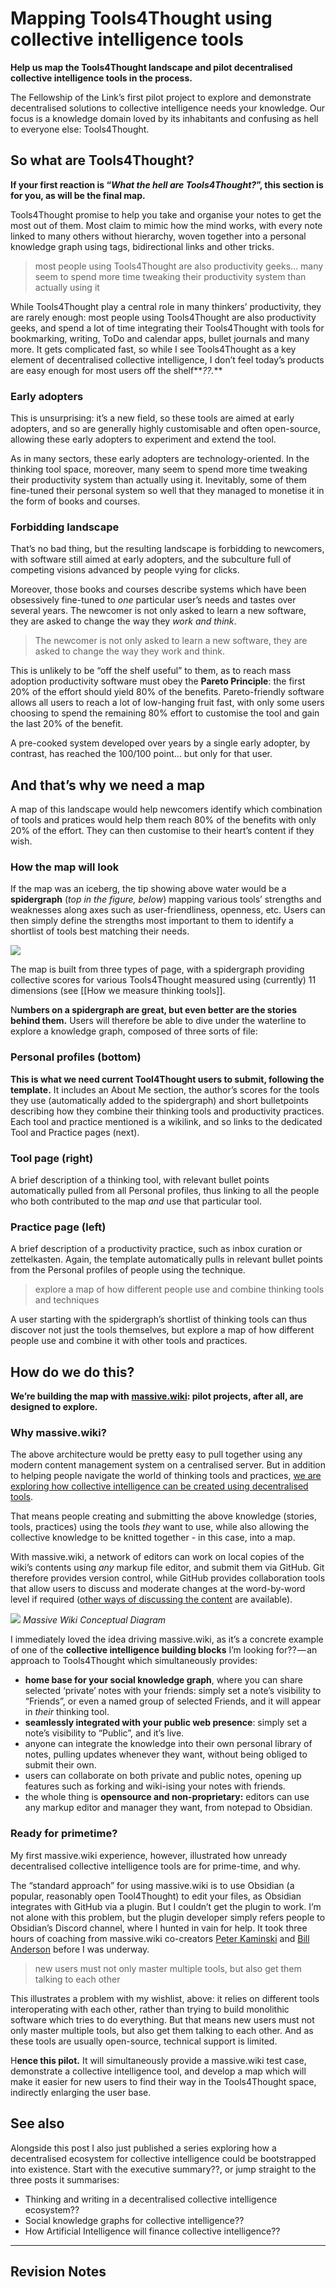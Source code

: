 # Mapping Tools4Thought using collective intelligence tools


**Help us map the Tools4Thought landscape and pilot decentralised collective intelligence tools in the process.**

The Fellowship of the Link’s first pilot project to explore and demonstrate decentralised solutions to collective intelligence needs your knowledge. Our focus is a knowledge domain loved by its inhabitants and confusing as hell to everyone else: Tools4Thought.

## So what are Tools4Thought?

**If your first reaction is “_What the hell are Tools4Thought?_”, this section is for you, as will be the final map.**

Tools4Thought promise to help you take and organise your notes to get the most out of them. Most claim to mimic how the mind works, with every note linked to many others without hierarchy, woven together into a personal knowledge graph using tags, bidirectional links and other tricks.

> most people using Tools4Thought are also productivity geeks… many seem to spend more time tweaking their productivity system than actually using it

While Tools4Thought play a central role in many thinkers’ productivity, they are rarely enough: most people using Tools4Thought are also productivity geeks, and spend a lot of time integrating their Tools4Thought with tools for bookmarking, writing, ToDo and calendar apps, bullet journals and many more. It gets complicated fast, so while I see Tools4Thought as a key element of decentralised collective intelligence, I don’t feel today’s products are easy enough for most users off the shelf**_??._**

### Early adopters

This is unsurprising: it’s a new field, so these tools are aimed at early adopters, and so are generally highly customisable and often open-source, allowing these early adopters to experiment and extend the tool.

As in many sectors, these early adopters are technology-oriented. In the thinking tool space, moreover, many seem to spend more time tweaking their productivity system than actually using it. Inevitably, some of them fine-tuned their personal system so well that they managed to monetise it in the form of books and courses.

### Forbidding landscape

That’s no bad thing, but the resulting landscape is forbidding to newcomers, with software still aimed at early adopters, and the subculture full of competing visions advanced by people vying for clicks.

Moreover, those books and courses describe systems which have been obsessively fine-tuned to _one_ particular user’s needs and tastes over several years. The newcomer is not only asked to learn a new software, they are asked to change the way they _work and think_.

> The newcomer is not only asked to learn a new software, they are asked to change the way they work and think.

This is unlikely to be “off the shelf useful” to them, as to reach mass adoption productivity software must obey the **Pareto Principle**: the first 20% of the effort should yield 80% of the benefits. Pareto-friendly software allows all users to reach a lot of low-hanging fruit fast, with only some users choosing to spend the remaining 80% effort to customise the tool and gain the last 20% of the benefit.

A pre-cooked system developed over years by a single early adopter, by contrast, has reached the 100/100 point… but only for that user.

## And that’s why we need a map

A map of this landscape would help newcomers identify which combination of tools and pratices would help them reach 80% of the benefits with only 20% of the effort. They can then customise to their heart’s content if they wish.

### How the map will look 

If the map was an iceberg, the tip showing above water would be a **spidergraph** (_top in the figure, below_) mapping various tools’ strengths and weaknesses along axes such as user-friendliness, openness, etc. Users can then simply define the strengths most important to them to identify a shortlist of tools best matching their needs. 


![](https://cdn-images-1.medium.com/max/1440/1*6mfBDakcS4clSdtZXshdCg.png)

The map is built from three types of page, with a spidergraph providing collective scores for various Tools4Thought measured using (currently) 11 dimensions (see [[How we measure thinking tools]].

N**umbers on a spidergraph are great, but even better are the stories behind them.** Users will therefore be able to dive under the waterline to explore a knowledge graph, composed of three sorts of file:

### **Personal profiles (bottom)**

**This is what we need current Tool4Thought users to submit, following the template.** It includes an About Me section, the author’s scores for the tools they use (automatically added to the spidergraph) and short bulletpoints describing how they combine their thinking tools and productivity practices. Each tool and practice mentioned is a wikilink, and so links to the dedicated Tool and Practice pages (next).

### **Tool page (right)**

A brief description of a thinking tool, with relevant bullet points automatically pulled from all Personal profiles, thus linking to all the people who both contributed to the map _and_ use that particular tool.

### Practice **page** (left)

A brief description of a productivity practice, such as inbox curation or zettelkasten. Again, the template automatically pulls in relevant bullet points from the Personal profiles of people using the technique.

> explore a map of how different people use and combine thinking tools and techniques

A user starting with the spidergraph’s shortlist of thinking tools can thus discover not just the tools themselves, but explore a map of how different people use and combine it with other tools and practices.

## How do we do this?

**We’re building the map with** [**massive.wiki**](https://massive.wiki/)**: pilot projects, after all, are designed to explore.**

### Why massive.wiki?

The above architecture would be pretty easy to pull together using any modern content management system on a centralised server. But in addition to helping people navigate the world of thinking tools and practices, [we are exploring how collective intelligence can be created using decentralised tools](https://medium.com/@mathewlowry/building-collective-intelligence-from-social-knowledge-graphs-e3a465852e8b).

That means people creating and submitting the above knowledge (stories, tools, practices) using the tools _they_ want to use, while also allowing the collective knowledge to be knitted together - in this case, into a map.

With massive.wiki, a network of editors can work on local copies of the wiki’s contents using _any_ markup file editor, and submit them via GitHub. Git therefore provides version control, while GitHub provides collaboration tools that allow users to discuss and moderate changes at the word-by-word level if required ([other ways of discussing the content](https://tftmap.massive.wiki/comment_on_this_site%27s_content.html) are available). 

[![](https://cdn-images-1.medium.com/max/1440/1*elbIspFmChR70YbOgpucwQ.png)](https://massive.wiki/massive_wiki_conceptual_diagram)
*Massive Wiki Conceptual Diagram*

I immediately loved the idea driving massive.wiki, as it’s a concrete example of one of the **collective intelligence building blocks** I’m looking for?? — an approach to Tools4Thought which simultaneously provides:

-   **home base for your social knowledge graph**, where you can share selected ‘private’ notes with your friends: simply set a note’s visibility to “Friends”, or even a named group of selected Friends, and it will appear in _their_ thinking tool.
-   **seamlessly integrated with your public web presence**: simply set a note’s visibility to “Public”, and it’s live.
-   anyone can integrate the knowledge into their own personal library of notes, pulling updates whenever they want, without being obliged to submit their own.
-   users can collaborate on both private and public notes, opening up features such as forking and wiki-ising your notes with friends.
-   the whole thing is **opensource and non-proprietary:** editors can use any markup editor and manager they want, from notepad to Obsidian.

### Ready for primetime?

My first massive.wiki experience, however, illustrated how unready decentralised collective intelligence tools are for prime-time, and why.

The “standard approach” for using massive.wiki is to use Obsidian (a popular, reasonably open Tool4Thought) to edit your files, as Obsidian integrates with GitHub via a plugin. But I couldn’t get the plugin to work. I’m not alone with this problem, but the plugin developer simply refers people to Obsidian’s Discord channel, where I hunted in vain for help. It took three hours of coaching from massive.wiki co-creators [Peter Kaminski](https://dainty-sable-264aa3.netlify.app/blog/Peter%20Kaminski) and [Bill Anderson](https://dainty-sable-264aa3.netlify.app/blog/Bill%20Anderson) before I was underway.

> new users must not only master multiple tools, but also get them talking to each other

This illustrates a problem with my wishlist, above: it relies on different tools interoperating with each other, rather than trying to build monolithic software which tries to do everything. But that means new users must not only master multiple tools, but also get them talking to each other. And as these tools are usually open-source, technical support is limited.

H**ence this pilot.** It will simultaneously provide a massive.wiki test case, demonstrate a collective intelligence tool, and develop a map which will make it easier for new users to find their way in the Tools4Thought space, indirectly enlarging the user base.

## See also

Alongside this post I also just published a series exploring how a decentralised ecosystem for collective intelligence could be bootstrapped into existence. Start with the executive summary??, or jump straight to the three posts it summarises:

-   Thinking and writing in a decentralised collective intelligence ecosystem??
-   Social knowledge graphs for collective intelligence??
-   How Artificial Intelligence will finance collective intelligence??

---

## Revision Notes


